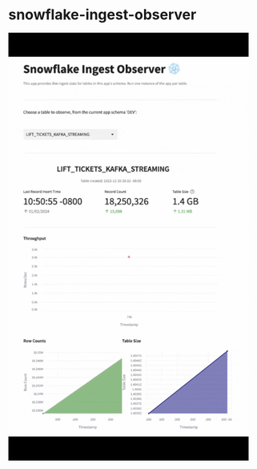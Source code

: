 # snowflake-ingest-observer

![](https://github.com/sfc-gh-vshiv/snowflake-ingest-observer/blob/main/snowflake-ingest-observer.gif)
